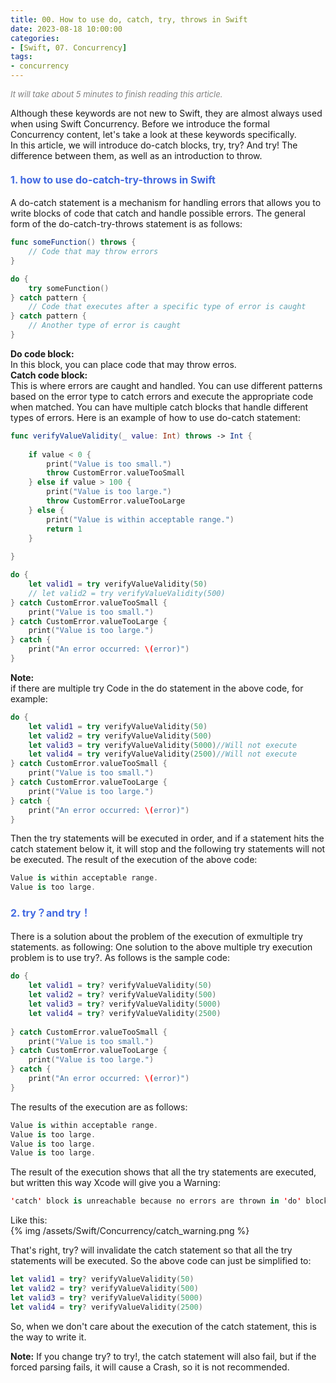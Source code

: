 ```yaml
---
title: 00. How to use do, catch, try, throws in Swift
date: 2023-08-18 10:00:00
categories: 
- [Swift, 07. Concurrency]
tags:
- concurrency
---
```


<font color=gray size=2>*It will take about 5 minutes to finish reading this article.*</font>

Although these keywords are not new to Swift, they are almost always used when using Swift Concurrency. Before we introduce the formal Concurrency content, let's take a look at these keywords specifically.   
In this article, we will introduce do-catch blocks, try, try? And try! The difference between them, as well as an introduction to throw.

 #### <font size=3 color=#4169E1>1. how to use do-catch-try-throws in Swift</font> 
 A do-catch statement is a mechanism for handling errors that allows you to write blocks of code that catch and handle possible errors. The general form of the do-catch-try-throws statement is as follows:

```Swift
func someFunction() throws {
    // Code that may throw errors
}

do {
    try someFunction()
} catch pattern {
    // Code that executes after a specific type of error is caught
} catch pattern {
    // Another type of error is caught
}
```
**Do code block:**      
In this block, you can place code that may throw erros.   
**Catch code block:**  
This is where errors are caught and handled. You can use different patterns based on the error type to catch errors and execute the appropriate code when matched. You can have multiple catch blocks that handle different types of errors.
Here is an example of how to use do-catch statement:

```Swift
func verifyValueValidity(_ value: Int) throws -> Int {
    
    if value < 0 {
        print("Value is too small.")
        throw CustomError.valueTooSmall
    } else if value > 100 {
        print("Value is too large.")
        throw CustomError.valueTooLarge
    } else {
        print("Value is within acceptable range.")
        return 1
    }
  
}

do {
    let valid1 = try verifyValueValidity(50)
    // let valid2 = try verifyValueValidity(500)
} catch CustomError.valueTooSmall {
    print("Value is too small.")
} catch CustomError.valueTooLarge {
    print("Value is too large.")
} catch {
    print("An error occurred: \(error)")
}
```
**Note:**   
if there are multiple try Code in the do statement in the above code, for example:

```Swift
do {
    let valid1 = try verifyValueValidity(50)
    let valid2 = try verifyValueValidity(500)
    let valid3 = try verifyValueValidity(5000)//Will not execute
    let valid4 = try verifyValueValidity(2500)//Will not execute
} catch CustomError.valueTooSmall {
    print("Value is too small.")
} catch CustomError.valueTooLarge {
    print("Value is too large.")
} catch {
    print("An error occurred: \(error)")
}
```
Then the try statements will be executed in order, and if a statement hits the catch statement below it, it will stop and the following try statements will not be executed. The result of the execution of the above code:

```Swift
Value is within acceptable range.
Value is too large.
```

#### <font size=3 color=#4169E1>2. try？and try！</font>
There is a solution about the problem of the execution of exmultiple try statements. as following:
One solution to the above multiple try execution problem is to use try?. As follows is the sample code:

```Swift
do {
    let valid1 = try? verifyValueValidity(50)
    let valid2 = try? verifyValueValidity(500)
    let valid3 = try? verifyValueValidity(5000)
    let valid4 = try? verifyValueValidity(2500)
    
} catch CustomError.valueTooSmall {
    print("Value is too small.")
} catch CustomError.valueTooLarge {
    print("Value is too large.")
} catch {
    print("An error occurred: \(error)")
}
```
The results of the execution are as follows:

```Swift
Value is within acceptable range.
Value is too large.
Value is too large.
Value is too large.
```
The result of the execution shows that all the try statements are executed, but written this way Xcode will give you a Warning:

```Swift
'catch' block is unreachable because no errors are thrown in 'do' block
```
Like this:   
{% img /assets/Swift/Concurrency/catch_warning.png %}
<!-- <image src="images/catch_warning.png">     -->
That's right, try? will invalidate the catch statement so that all the try statements will be executed. So the above code can just be simplified to:          

```Swift
let valid1 = try? verifyValueValidity(50)
let valid2 = try? verifyValueValidity(500)
let valid3 = try? verifyValueValidity(5000)
let valid4 = try? verifyValueValidity(2500)
```
So, when we don't care about the execution of the catch statement, this is the way to write it.

**Note:**
If you change try? to try!, the catch statement will also fail, but if the forced parsing fails, it will cause a Crash, so it is not recommended.
